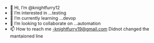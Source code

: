 - 👋 Hi, I’m @knightfurry12
- 👀 I’m interested in ...testing
- 🌱 I’m currently learning ...devop
- 💞️ I’m looking to collaborate on ...automation
- 📫 How to reach me -knightfurry19@gmail.com
Didnot changed the mantaioned line
<!---
knightfurry12/knightfurry12 is a ✨ special ✨ repository because its `README.md` (this file) appears on your GitHub profile.
You can click the Preview link to take a look at your changes.
--->
